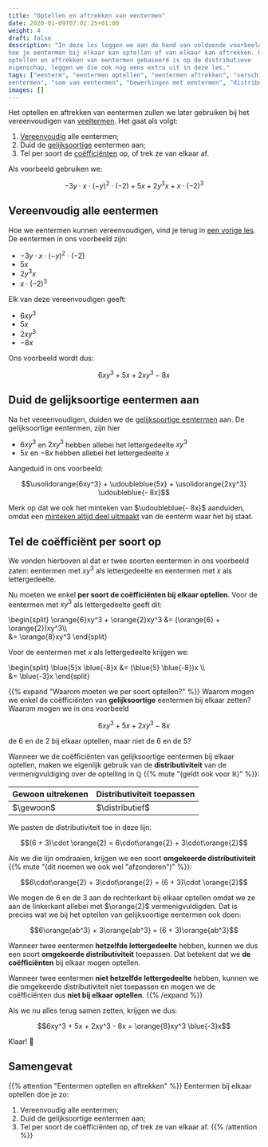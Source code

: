 ```yaml
---
title: "Optellen en aftrekken van eentermen"
date: 2020-01-09T07:02:25+01:00
weight: 4
draft: false
description: "In deze les leggen we aan de hand van voldoende voorbeelden uit
hoe je eentermen bij elkaar kan optellen of van elkaar kan aftrekken. Omdat het
optellen en aftrekken van eentermen gebaseerd is op de distributieve
eigenschap, leggen we die ook nog eens extra uit in deze les."
tags: ["eenterm", "eentermen optellen", "eentermen aftrekken", "verschil van
eentermen", "som van eentermen", "bewerkingen met eentermen", "distributiviteit"]
images: []
---
```


Het optellen en aftrekken van eentermen zullen we later gebruiken bij het
vereenvoudigen van [veeltermen](../../veeltermen). Het gaat als volgt:

1. [Vereenvoudig](../vereenvoudigen) alle eentermen;
2. Duid de [gelijksoortige](../eenterm#gelijksoortige-eentermen) eentermen aan;
3. Tel per soort de [coëfficiënten](../eenterm#coëfficiënt-en-lettergedeelte)
   op, of trek ze van elkaar af.

Als voorbeeld gebruiken we:

$$-3y\cdot x\cdot(-y)^2\cdot (-2) + 5x + 2y^3x + x\cdot (-2)^3$$

## Vereenvoudig alle eentermen

Hoe we eentermen kunnen vereenvoudigen, vind je terug in [een vorige
les](../vereenvoudigen). De eentermen in ons voorbeeld zijn:

* $-3y\cdot x\cdot(-y)^2\cdot (-2)$
* $5x$
* $2y^3x$
* $x\cdot (-2)^3$

Elk van deze vereenvoudigen geeft:

* $6xy^3$
* $5x$
* $2xy^3$
* $-8x$

Ons voorbeeld wordt dus:

$$6xy^3 + 5x + 2xy^3 - 8x$$

## Duid de gelijksoortige eentermen aan

Na het vereenvoudigen, duiden we de [gelijksoortige
eentermen](../eenterm/#gelijksoortige-eentermen ) aan. De gelijksoortige
eentermen, zijn hier

* $6xy^3$ en $2xy^3$ hebben allebei het lettergedeelte $xy^3$
* $5x$ en $-8x$ hebben allebei het lettergedeelte $x$

Aangeduid in ons voorbeeld:

$$\usolidorange{6xy^3} + \udoubleblue{5x} + \usolidorange{2xy^3} \udoubleblue{- 8x}$$

Merk op dat we ook het minteken van $\udoubleblue{- 8x}$ aanduiden, omdat een
[minteken altijd deel uitmaakt](../eenterm/#coëfficiënt-en-lettergedeelte) van
de eenterm waar het bij staat.

## Tel de coëfficiënt per soort op

We vonden hierboven al dat er twee soorten eentermen in ons voorbeeld zaten:
eentermen met $xy^3$ als lettergedeelte en eentermen met $x$ als
lettergedeelte.

Nu moeten we enkel **per soort de coëfficiënten bij elkaar optellen**. Voor de
eentermen met $xy^3$ als lettergedeelte geeft dit:

\begin{split}
\orange{6}xy^3 + \orange{2}xy^3 &= (\orange{6} + \orange{2})xy^3\\\\\
&= \orange{8}xy^3
\end{split}

Voor de eentermen met $x$ als lettergedeelte krijgen we:

\begin{split}
\blue{5}x \blue{-8}x &= (\blue{5} \blue{-8})x \\\\\
&= \blue{-3}x
\end{split}

{{% expand "Waarom moeten we per soort optellen?" %}}
Waarom mogen we enkel de coëfficiënten van **gelijksoortige** eentermen bij
elkaar zetten? Waarom mogen we in ons voorbeeld

$$6xy^3 + 5x + 2xy^3 - 8x$$

de $6$ en de $2$ bij elkaar optellen, maar niet de $6$ en de $5$?

Wanneer we de coëfficiënten van gelijksoortige eentermen bij elkaar optellen,
maken we eigenlijk gebruik van de **distributiviteit** van de vermenigvuldiging
over de optelling in $\mathbb{Q}$ {{% mute "(geldt ook voor $\mathbb{R}$)" %}}:

$$
\newcommand{\gewoon}{
\begin{split}
    (6 + 3)\cdot 2 &= (9) \cdot 2\\\\\
                   &= 18
\end{split} 
}
\newcommand{\distributief}{
\begin{split}
    (6 + 3)\cdot \orange{2} &= 6\cdot\orange{2} + 3\cdot\orange{2}\\\\\
                            &=12 + 6\\\\\
                            &= 18
\end{split} 
}
$$

| Gewoon uitrekenen | Distributiviteit toepassen |
|-------------------|----------------------------|
|     $\gewoon$     |       $\distributief$      |

We pasten de distributiviteit toe in deze lijn:

$$(6 + 3)\cdot \orange{2} = 6\cdot\orange{2} + 3\cdot\orange{2}$$

Als we die lijn omdraaien, krijgen we een soort **omgekeerde
distributiviteit** {{% mute "(dit noemen we ook wel \"afzonderen\")" %}}:

$$6\cdot\orange{2} + 3\cdot\orange{2} = (6 + 3)\cdot \orange{2}$$

We mogen de $6$ en de $3$ aan de rechterkant bij elkaar optellen omdat we ze
aan de linkerkant allebei met $\orange{2}$ vermenigvuldigden. Dat is precies
wat we bij het optellen van gelijksoortige eentermen ook doen:

$$6\orange{ab^3} + 3\orange{ab^3} = (6 + 3)\orange{ab^3}$$

Wanneer twee eentermen **hetzelfde lettergedeelte** hebben, kunnen we dus een
soort **omgekeerde distributiviteit** toepassen. Dat betekent dat we **de
coëfficiënten** bij elkaar mogen optellen.

Wanneer twee eentermen **niet hetzelfde lettergedeelte** hebben, kunnen we die
omgekeerde distributiviteit niet toepassen en mogen we de coëfficiënten dus
**niet bij elkaar optellen**.
{{% /expand %}}

Als we nu alles terug samen zetten, krijgen we dus:

$$6xy^3 + 5x + 2xy^3 - 8x = \orange{8}xy^3 \blue{-3}x$$

Klaar! :tada:

## Samengevat

{{% attention "Eentermen optellen en aftrekken" %}}
Eentermen bij elkaar optellen doe je zo:

1. Vereenvoudig alle eentermen;
2. Duid de gelijksoortige eentermen aan;
3. Tel per soort de coëfficiënten op, of trek ze van elkaar af.
{{% /attention %}}
